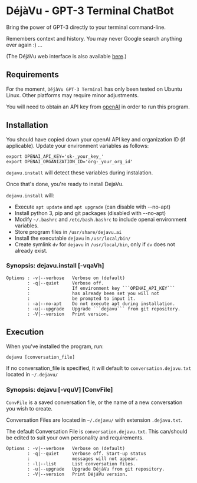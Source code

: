 # DéjàVu - GPT-3 Terminal ChatBot
Bring the power of GPT-3 directly to your terminal command-line.

Remembers context and history. You may never Google search anything ever again :) ...

(The DéjàVu web interface is also available [here](https://okusiassociates.com/dejavu/).)

## Requirements
For the moment, ```DéjàVu GPT-3 Terminal``` has only been tested on Ubuntu Linux.  Other platforms may require minor adjustments. 

You will need to obtain an API key from [openAI](https://openai.com/api/) in order to run this program.

## Installation
You should have copied down your openAI API key and organization ID (if applicable). Update your environment variables as follows:

```
export OPENAI_API_KEY='sk-_your_key_'
export OPENAI_ORGANIZATION_ID='org-_your_org_id'
```

```dejavu.install``` will detect these variables during instalation.

Once that's done, you're ready to install DejaVu. 

```dejavu.install``` will:

 - Execute ```apt update``` and ```apt upgrade``` (can disable with --no-apt)
 - Install python 3, pip and git packages (disabled with --no-apt)
 - Modify ```~/.bashrc``` and ```/etc/bash.bashrc``` to include openai environment variables.
 - Store program files in ```/usr/share/dejavu.ai```
 - Install the executable ```dejavu``` in ```/usr/local/bin/```
 - Create symlink ```dv``` for ```dejavu``` in ```/usr/local/bin```, only if ```dv``` does not already exist.

### Synopsis: dejavu.install \[-vqaVh\]
	Options : -v|--verbose   Verbose on (default)
	        : -q|--quiet     Verbose off. 
	        :                If environment key ```OPENAI_API_KEY```
	        :                has already been set you will not 
	        :                be prompted to input it.
	        : -a|--no-apt    Do not execute apt during installation.
	        : -u|--upgrade   Upgrade ```dejavu``` from git repository.
	        : -V|--version   Print version.

## Execution
When you've installed the program, run:

```
dejavu [conversation_file]
```

If no conversation_file is specified, it will default to ```conversation.dejavu.txt``` located in ```~/.dejavu/```

### Synopsis: dejavu \[-vquV\] \[ConvFile\]
```ConvFile``` is a saved conversation file, or the name of a new conversation you wish to create.
 
Conversation Files are located in ```~/.dejavu/``` with extension ```.dejavu.txt```.

The default Conversation File is ```conversation.dejavu.txt```. This can/should be edited to suit your own personality and requirements.

	Options : -v|--verbose   Verbose on (default)
	        : -q|--quiet     Verbose off. Start-up status 
	        :                messages will not appear.
	        : -l|--list      List conversation files.
	        : -u|--upgrade   Upgrade DéjàVu from git repository.
	        : -V|--version   Print DéjàVu version.

